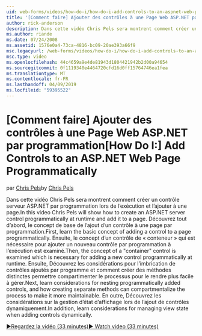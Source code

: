 ```yaml
---
uid: web-forms/videos/how-do-i/how-do-i-add-controls-to-an-aspnet-web-page-programmatically
title: '[Comment faire] Ajouter des contrôles à une Page Web ASP.NET par programmation | Microsoft Docs'
author: rick-anderson
description: Dans cette vidéo Chris Pels sera montrent comment créer un contrôle serveur ASP.NET par programmation lors de l’exécution et l’ajouter à une page. Découvrez tout d’abord, le concept de base o...
ms.author: riande
ms.date: 07/24/2008
ms.assetid: 1576e0a4-73ca-4816-bc09-20ae393a66f9
msc.legacyurl: /web-forms/videos/how-do-i/how-do-i-add-controls-to-an-aspnet-web-page-programmatically
msc.type: video
ms.openlocfilehash: 44c4659a9e4de81943d1804421942b2d00a94654
ms.sourcegitcommit: 0f1119340e4464720cfd16d0ff15764746ea1fea
ms.translationtype: MT
ms.contentlocale: fr-FR
ms.lasthandoff: 04/09/2019
ms.locfileid: "59395522"
---
```

# <a name="how-do-i-add-controls-to-an-aspnet-web-page-programmatically"></a><span data-ttu-id="abd7d-104">[Comment faire] Ajouter des contrôles à une Page Web ASP.NET par programmation</span><span class="sxs-lookup"><span data-stu-id="abd7d-104">[How Do I:] Add Controls to an ASP.NET Web Page Programmatically</span></span>

<span data-ttu-id="abd7d-105">par [Chris Pels](https://twitter.com/chrispels)</span><span class="sxs-lookup"><span data-stu-id="abd7d-105">by [Chris Pels](https://twitter.com/chrispels)</span></span>

<span data-ttu-id="abd7d-106">Dans cette vidéo Chris Pels sera montrent comment créer un contrôle serveur ASP.NET par programmation lors de l’exécution et l’ajouter à une page.</span><span class="sxs-lookup"><span data-stu-id="abd7d-106">In this video Chris Pels will show how to create an ASP.NET server control programmatically at runtime and add it to a page.</span></span> <span data-ttu-id="abd7d-107">Découvrez tout d’abord, le concept de base de l’ajout d’un contrôle à une page par programmation.</span><span class="sxs-lookup"><span data-stu-id="abd7d-107">First, learn the basic concept of adding a control to a page programmatically.</span></span> <span data-ttu-id="abd7d-108">Ensuite, le concept d’un contrôle de « conteneur » qui est nécessaire pour ajouter un nouveau contrôle par programmation à l’exécution est examiné.</span><span class="sxs-lookup"><span data-stu-id="abd7d-108">Then, the concept of a "container" control is examined which is necessary for adding a new control programmatically at runtime.</span></span> <span data-ttu-id="abd7d-109">Ensuite, Découvrez les considérations pour l’imbrication de contrôles ajoutés par programme et comment créer des méthodes distinctes permettre compartimenter le processus pour le rendre plus facile à gérer.</span><span class="sxs-lookup"><span data-stu-id="abd7d-109">Next, learn considerations for nesting programmatically added controls, and how creating separate methods can compartmentalize the process to make it more maintainable.</span></span> <span data-ttu-id="abd7d-110">En outre, Découvrez les considérations sur la gestion d’état d’affichage lors de l’ajout de contrôles dynamiquement.</span><span class="sxs-lookup"><span data-stu-id="abd7d-110">In addition, learn considerations for managing view state when adding controls dynamically.</span></span>

[<span data-ttu-id="abd7d-111">&#9654;Regardez la vidéo (33 minutes)</span><span class="sxs-lookup"><span data-stu-id="abd7d-111">&#9654; Watch video (33 minutes)</span></span>](https://channel9.msdn.com/Blogs/ASP-NET-Site-Videos/how-do-i-add-controls-to-an-aspnet-web-page-programmatically)
